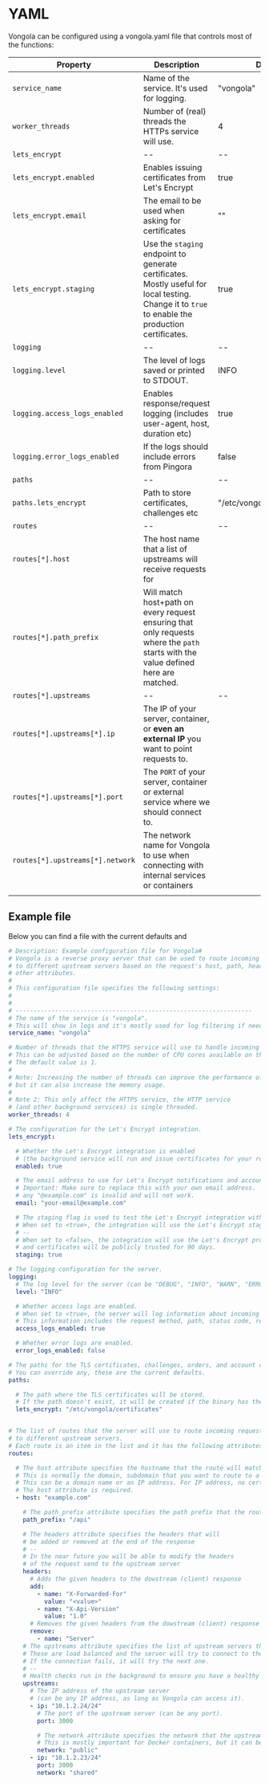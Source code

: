 # YAML

Vongola can be configured using a vongola.yaml file that controls most of the functions:



<table><thead><tr><th width="311.3333333333333">Property</th><th width="268">Description</th><th>Default</th></tr></thead><tbody><tr><td><code>service_name</code></td><td>Name of the service. It's used for logging.</td><td>"vongola"</td></tr><tr><td><code>worker_threads</code></td><td>Number of (real) threads the HTTPs service will use.</td><td>4</td></tr><tr><td><code>lets_encrypt</code></td><td>--</td><td>--</td></tr><tr><td><code>lets_encrypt.enabled</code></td><td>Enables issuing certificates from Let's Encrypt</td><td>true</td></tr><tr><td><code>lets_encrypt.email</code></td><td>The email to be used when asking for certificates</td><td>""</td></tr><tr><td><code>lets_encrypt.staging</code></td><td>Use the <code>staging</code> endpoint to generate certificates. Mostly useful for local testing. Change it to <code>true</code> to enable the production certificates.</td><td>true</td></tr><tr><td><code>logging</code></td><td>--</td><td>--</td></tr><tr><td><code>logging.level</code></td><td>The level of logs saved or printed to STDOUT.</td><td>INFO</td></tr><tr><td><code>logging.access_logs_enabled</code></td><td>Enables response/request logging (includes user-agent, host, duration etc)</td><td>true</td></tr><tr><td><code>logging.error_logs_enabled</code></td><td>If the logs should include errors from Pingora</td><td>false</td></tr><tr><td><code>paths</code></td><td>--</td><td>--</td></tr><tr><td><code>paths.lets_encrypt</code></td><td>Path to store certificates, challenges etc</td><td>"/etc/vongola/lets_encrypt"</td></tr><tr><td><code>routes</code></td><td>--</td><td>--</td></tr><tr><td><code>routes[*].host</code></td><td>The host name that a list of upstreams will receive requests for</td><td></td></tr><tr><td><code>routes[*].path_prefix</code></td><td>Will match host+path on every request ensuring that only requests where the <code>path</code> starts with the value defined here are matched.</td><td></td></tr><tr><td><code>routes[*].upstreams</code></td><td>--</td><td>--</td></tr><tr><td><code>routes[*].upstreams[*].ip</code></td><td>The IP of your server, container, or <strong>even an external IP</strong> you want to point requests to.</td><td></td></tr><tr><td><code>routes[*].upstreams[*].port</code></td><td>The <code>PORT</code> of your server, container or external service where we should connect to.</td><td></td></tr><tr><td><code>routes[*].upstreams[*].network</code></td><td>The network name for Vongola to use when connecting with internal services or containers</td><td></td></tr><tr><td></td><td></td><td></td></tr></tbody></table>



## Example file

Below you can find a file with the current defaults and&#x20;

```yaml
# Description: Example configuration file for Vongola#
# Vongola is a reverse proxy server that can be used to route incoming requests 
# to different upstream servers based on the request's host, path, headers, and 
# other attributes.
#
# This configuration file specifies the following settings:
#
#
# ------------------------------------------------------------------
# The name of the service is "vongola".
# This will show in logs and it's mostly used for log filtering if needed
service_name: "vongola"

# Number of threads that the HTTPS service will use to handle incoming requests.
# This can be adjusted based on the number of CPU cores available on the server.
# The default value is 1.
#
# Note: Increasing the number of threads can improve the performance of the server, 
# but it can also increase the memory usage.
#
# Note 2: This only affect the HTTPS service, the HTTP service
# (and other background services) is single threaded.
worker_threads: 4

# The configuration for the Let's Encrypt integration.
lets_encrypt:

  # Whether the Let's Encrypt integration is enabled
  # (the background service will run and issue certificates for your routes).
  enabled: true

  # The email address to use for Let's Encrypt notifications and account registration.
  # Important: Make sure to replace this with your own email address.
  # any "@example.com" is invalid and will not work.
  email: "your-email@example.com"

  # The staging flag is used to test the Let's Encrypt integration without hitting the rate limits.
  # When set to <true>, the integration will use the Let's Encrypt staging environment.
  # --
  # When set to <false>, the integration will use the Let's Encrypt production environment
  # and certificates will be publicly trusted for 90 days.
  staging: true

# The logging configuration for the server.
logging:
  # The log level for the server (can be "DEBUG", "INFO", "WARN", "ERROR").
  level: "INFO"

  # Whether access logs are enabled.
  # When set to <true>, the server will log information about incoming requests.
  # This information includes the request method, path, status code, response time and more.
  access_logs_enabled: true

  # Whether error logs are enabled.
  error_logs_enabled: false

# The paths for the TLS certificates, challenges, orders, and account credentials.
# You can override any, these are the current defaults.
paths:

  # The path where the TLS certificates will be stored.
  # If the path doesn't exist, it will be created if the binary has the right permissions.
  lets_encrypt: "/etc/vongola/certificates"


# The list of routes that the server will use to route incoming requests
# to different upstream servers.
# Each route is an item in the list and it has the following attributes:
routes:

  # The host attribute specifies the hostname that the route will match.
  # This is normally the domain, subdomain that you want to route to a particular server/ip.
  # This can be a domain name or an IP address. For IP address, no certificate will be issued.
  # The host attribute is required.
  - host: "example.com"

    # The path_prefix attribute specifies the path prefix that the route will match.
    path_prefix: "/api"

    # The headers attribute specifies the headers that will
    # be added or removed at the end of the response
    # --
    # In the near future you will be able to modify the headers
    # of the request send to the upstream server
    headers:
      # Adds the given headers to the dowstream (client) response
      add:
        - name: "X-Forwarded-For"
          value: "<value>"
        - name: "X-Api-Version"
          value: "1.0"
      # Removes the given headers from the dowstream (client) response
      remove:
        - name: "Server"
    # The upstreams attribute specifies the list of upstream servers that the route will use.
    # These are load balanced and the server will try to connect to the first one in the list.
    # If the connection fails, it will try the next one.
    # --
    # Health checks run in the background to ensure you have a healthy connection always.
    upstreams:
      # The IP address of the upstream server
      # (can be any IP address, as long as Vongola can access it).
      - ip: "10.1.2.24/24"
        # The port of the upstream server (can be any port).
        port: 3000

        # The network attribute specifies the network that the upstream server is part of.
        # This is mostly important for Docker containers, but it can be used for other purposes.
        network: "public"
      - ip: "10.1.2.23/24"
        port: 3000
        network: "shared"

```
